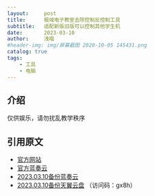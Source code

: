 ```yaml
---
layout:     post
title:      极域电子教室去除控制反控制工具
subtitle:   适配新版旧版可以控制其他学生机
date:       2023-03-10
author:     浅唱
#header-img: img/屏幕截图 2020-10-05 145431.png
catalog: true
tags:
    - 工具
    - 电脑
---
```



## 介绍

仅供娱乐，请勿扰乱教学秩序

## 引用原文

- [官方网站](http://removectrl.mysxl.cn/)    
- [官方蓝奏云](https://ww1.lanzoui.com/b05fzlri)    
- [2023.03.10备份蓝奏云](https://wwcy.lanzoum.com/iLUxt0pq4s7g)    
- [2023.03.10备份天翼云盘](https://cloud.189.cn/t/iENRviQBJNve) （访问码：gx8h）
